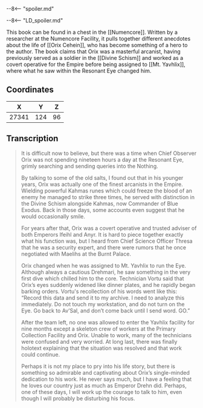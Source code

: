  

--8<-- "spoiler.md"

--8<-- "LD_spoiler.md"

This book can be found in a chest in the [[Numencore]]. Written by a researcher at the Numencore Facility, it pulls together different anecdotes about the life of [[Orix Cehein]], who has become something of a hero to the author. The book claims that Orix was a masterful arcanist, having previously served as a soldier in the [[Divine Schism]] and worked as a covert operative for the Empire before being assigned to [[Mt. Yavhlix]], where what he saw within the Resonant Eye changed him.

## Coordinates
| **X** | **Y** | **Z** |
| :---: | :---: | :---: |
| 27341 |  124  |  96   |

## Transcription
> It is difficult now to believe, but there was a time when Chief Observer Orix was not spending nineteen hours a day at the Resonant Eye, grimly searching and sending queries into the Nothing.
>
> By talking to some of the old salts, I found out that in his younger years, Orix was actually one of the finest arcanists in the Empire. Wielding powerful Kahmas runes which could freeze the blood of an enemy he managed to strike three times, he served with distinction in the Divine Schism alongside Kahmas, now Commander of Blue Exodus. Back in those days, some accounts even suggest that he would occasionally smile.
>
> For years after that, Orix was a covert operative and trusted adviser of both Emperors Ifeihl and Anyr. It is hard to piece together exactly what his function was, but I heard from Chief Science Officer Thresa that he was a security expert, and there were rumors that he once negotiated with Maelihs at the Burnt Palace.
>
> Orix changed when he was assigned to Mt. Yavhlix to run the Eye. Although always a cautious Drehmari, he saw something in the very first dive which chilled him to the core. Technician Vortu said that Orix’s eyes suddenly widened like dinner plates, and he rapidly began barking orders. Vortu's recollection of his words went like this: “Record this data and send it to my archive. I need to analyze this immediately. Do not touch my workstation, and do not turn on the Eye. Go back to Av’Sal, and don’t come back until I send word. GO.”
>
> After the team left, no one was allowed to enter the Yavhlix facility for nine months except a skeleton crew of workers at the Primary Collection Facility and Orix. Unable to work, many of the technicians were confused and very worried. At long last, there was finally holotext explaining that the situation was resolved and that work could continue.
>
> Perhaps it is not my place to pry into his life story, but there is something so admirable and captivating about Orix’s single-minded dedication to his work. He never says much, but I have a feeling that he loves our country just as much as Emperor Drehn did. Perhaps, one of these days, I will work up the courage to talk to him, even though I will probably be disturbing his focus.

